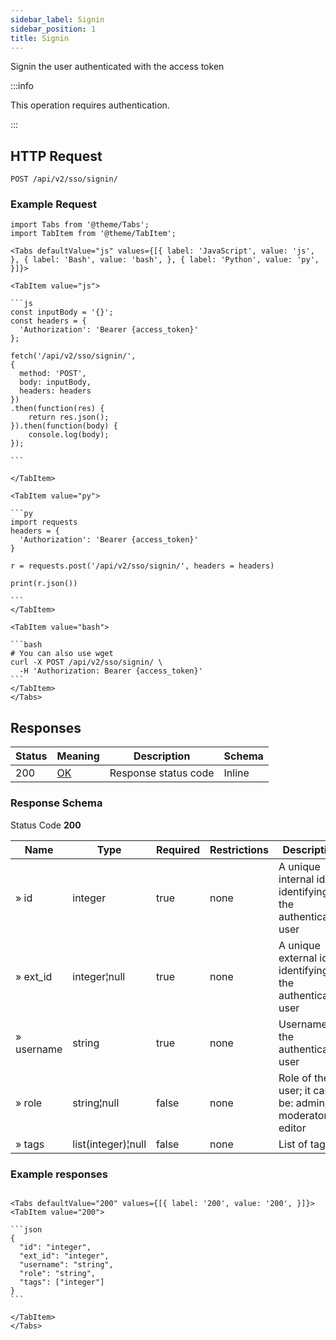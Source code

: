 ```yaml
---
sidebar_label: Signin
sidebar_position: 1
title: Signin
---
```


Signin the user authenticated with the access token

:::info

This operation requires authentication.

:::

## HTTP Request

`POST /api/v2/sso/signin/`

### Example Request

````mdx-code-block
import Tabs from '@theme/Tabs';
import TabItem from '@theme/TabItem';

<Tabs defaultValue="js" values={[{ label: 'JavaScript', value: 'js', }, { label: 'Bash', value: 'bash', }, { label: 'Python', value: 'py', }]}>

<TabItem value="js">

```js
const inputBody = '{}';
const headers = {
  'Authorization': 'Bearer {access_token}'
};

fetch('/api/v2/sso/signin/',
{
  method: 'POST',
  body: inputBody,
  headers: headers
})
.then(function(res) {
    return res.json();
}).then(function(body) {
    console.log(body);
});

```

</TabItem>

<TabItem value="py">

```py
import requests
headers = {
  'Authorization': 'Bearer {access_token}'
}

r = requests.post('/api/v2/sso/signin/', headers = headers)

print(r.json())

```
</TabItem>

<TabItem value="bash">

```bash
# You can also use wget
curl -X POST /api/v2/sso/signin/ \
  -H 'Authorization: Bearer {access_token}'
```
</TabItem>
</Tabs>
````

## Responses

| Status | Meaning                                                 | Description          | Schema |
|--------|---------------------------------------------------------|----------------------|--------|
| 200    | [OK](https://tools.ietf.org/html/rfc7231#section-6.3.1) | Response status code | Inline |

### Response Schema

Status Code **200**

| Name       | Type               | Required | Restrictions | Description                                             |
|------------|--------------------|----------|--------------|---------------------------------------------------------|
| » id       | integer            | true     | none         | A unique internal id identifying the authenticated user |
| » ext_id   | integer¦null       | true     | none         | A unique external id identifying the authenticated user |
| » username | string             | true     | none         | Username of the authenticated user                      |
| » role     | string¦null        | false    | none         | Role of the user; it can be: admin, moderator, editor   |
| » tags     | list(integer)¦null | false    | none         | List of tag ids                                         |

### Example responses


````mdx-code-block

<Tabs defaultValue="200" values={[{ label: '200', value: '200', }]}>
<TabItem value="200">

```json
{
  "id": "integer",
  "ext_id": "integer",
  "username": "string",
  "role": "string",
  "tags": ["integer"]
}
```

</TabItem>
</Tabs>
````




